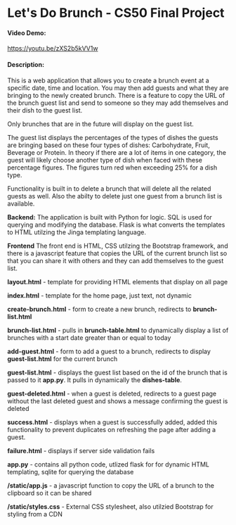 # Let's Do Brunch - CS50 Final Project

#### Video Demo:

https://youtu.be/zXS2b5kVV1w

#### Description:

This is a web application that allows you to create a brunch event at a specific date, time and location. You may then add guests and what they are bringing to the newly created brunch. There is a feature to copy the URL of the brunch guest list and send to someone so they may add themselves and their dish to the guest list.

Only brunches that are in the future will display on the guest list.

The guest list displays the percentages of the types of dishes the guests are bringing based on these four types of dishes: Carbohydrate, Fruit, Beverage or Protein. In theory if there are a lot of items in one category, the guest will likely choose another type of dish when faced with these percentage figures. The figures turn red when exceeding 25% for a dish type.

Functionality is built in to delete a brunch that will delete all the related guests as well. Also the abilty to delete just one guest from a brunch list is available.

**Backend:** The application is built with Python for logic. SQL is used for querying and modifying the database. Flask is what converts the templates to HTML utilzing the Jinga templating language.

**Frontend** The front end is HTML, CSS utilzing the Bootstrap framework, and there is a javascript feature that copies the URL of the current brunch list so that you can share it with others and they can add themselves to the guest list.

**layout.html** - template for providing HTML elements that display on all page

**index.html** - template for the home page, just text, not dynamic

**create-brunch.html** - form to create a new brunch, redirects to **brunch-list.html**

**brunch-list.html** - pulls in **brunch-table.html** to dynamically display a list of brunches with a start date greater than or equal to today

**add-guest.html** - form to add a guest to a brunch, redirects to display **guest-list.html** for the current brunch

**guest-list.html** - displays the guest list based on the id of the brunch that is passed to it **app.py**. It pulls in dynamically the **dishes-table**.

**guest-deleted.html** - when a guest is deleted, redirects to a guest page without the last deleted guest and shows a message confirming the guest is deleted

**success.html** - displays when a guest is successfully added, added this functionality to prevent duplicates on refreshing the page after adding a guest.

**failure.html** - displays if server side validation fails

**app.py** - contains all python code, utlized flask for for dynamic HTML templating, sqlite for querying the database

**/static/app.js** - a javascript function to copy the URL of a brunch to the clipboard so it can be shared

**/static/styles.css** - External CSS stylesheet, also utilzied Bootstrap for styling from a CDN
